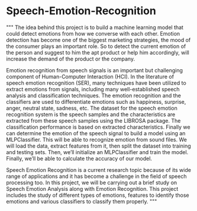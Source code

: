 # Speech-Emotion-Recognition
""" The idea behind this project is to build a machine learning model that could detect emotions from how we converse with each other.
Emotion detection has become one of the biggest marketing strategies, the mood of the consumer plays an important role. So to detect the current emotion of the person and suggest to him the apt product or help him accordingly, will increase the demand of the product or the company.

Emotion recognition from speech signals is an important but challenging component of Human-Computer Interaction (HCI). In the literature of speech emotion recognition (SER), many techniques have been utilized to extract emotions from signals, including many well-established speech analysis and classification techniques. The emotion recognition and the classifiers are used to differentiate emotions such as happiness, surprise, anger, neutral state, sadness, etc. The dataset for the speech emotion recognition system is the speech samples and the characteristics are extracted from these speech samples using the LIBROSA package. The classification performance is based on extracted characteristics. Finally we can determine the emotion of the speech signal to build a model using an MLPClassifier. This will be able to recognize emotion from sound files. We will load the data, extract features from it, then split the dataset into training and testing sets. Then, we’ll initialize an MLPClassifier and train the model. Finally, we’ll be able to calculate the accuracy of our model.

Speech Emotion Recognition is a current research topic because of its wide range of applications and it has become a challenge in the field of speech processing too. In this project, we will be carrying out a brief study on Speech Emotion Analysis along with Emotion Recognition. This project includes the study of different types of emotions, features to identify those emotions and various classifiers to classify them properly.
"""
